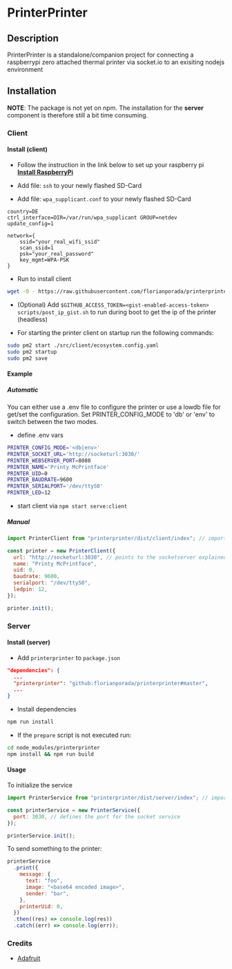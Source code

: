 # PrinterPrinter

## Description

PrinterPrinter is a standalone/companion project for connecting a raspberrypi zero attached thermal printer via socket.io to an exisiting nodejs environment

## Installation

**NOTE**: The package is not yet on npm. The installation for the **server** component is therefore still a bit time consuming.

### Client

#### Install (client)

- Follow the instruction in the link below to set up your raspberry pi\
  **[Install RaspberryPi](https://styxit.com/2017/03/14/headless-raspberry-setup.html)**

- Add file: `ssh` to your newly flashed SD-Card
- Add file: `wpa_supplicant.conf` to your newly flashed SD-Card

```config
country=DE
ctrl_interface=DIR=/var/run/wpa_supplicant GROUP=netdev
update_config=1

network={
    ssid="your_real_wifi_ssid"
    scan_ssid=1
    psk="your_real_password"
    key_mgmt=WPA-PSK
}
```

- Run to install client

```sh
wget -O - https://raw.githubusercontent.com/florianporada/printerprinter/master/scripts/install_client.sh | bash
```

- (Optional) Add `$GITHUB_ACCESS_TOKEN=<gist-enabled-access-token> scripts/post_ip_gist.sh` to run during boot to get the ip of the printer (headless)

- For starting the printer client on startup run the following commands:

```sh
sudo pm2 start ./src/client/ecosystem.config.yaml
sudo pm2 startup
sudo pm2 save
```

#### Example

##### Automatic

You can either use a .env file to configure the printer or use a lowdb file for get/set the configuration.
Set PRINTER_CONFIG_MODE to 'db' or 'env' to switch between the two modes.

- define .env vars

```sh
PRINTER_CONFIG_MODE='<db|env>'
PRINTER_SOCKET_URL='http://socketurl:3030/'
PRINTER_WEBSERVER_PORT=8080
PRINTER_NAME='Printy McPrintface'
PRINTER_UID=0
PRINTER_BAUDRATE=9600
PRINTER_SERIALPORT='/dev/ttyS0'
PRINTER_LED=12
```

- start client via `npm start serve:client`

##### Manual

```javascript
import PrinterClient from "printerprinter/dist/client/index"; // import path will change

const printer = new PrinterClient({
  url: "http://socketurl:3030", // points to the socketserver explained below
  name: "Printy McPrintface",
  uid: 0,
  baudrate: 9600,
  serialport: "/dev/ttyS0",
  ledpin: 12,
});

printer.init();
```

### Server

#### Install (server)

- Add `printerprinter` to `package.json`

```json
"dependencies": {
  ...
  "printerprinter": "github:florianporada/printerprinter#master",
  ...
}
```

- Install dependencies

```sh
npm run install
```

- If the `prepare` script is not executed run:

```sh
cd node_modules/printerprinter
npm install && npm run build
```

#### Usage

To initialize the service

```javascript
import PrinterService from "printerprinter/dist/server/index"; // import path will change

const printerService = new PrinterService({
  port: 3030, // defines the port for the socket service
});

printerService.init();
```

To send something to the printer:

```javascript
printerService
  .print({
    message: {
      text: "foo",
      image: "<base64 encoded image>",
      sender: "bar",
    },
    printerUid: 0,
  })
  .then((res) => console.log(res))
  .catch((err) => console.log(err));
```

### Credits

- [Adafruit](https://github.com/adafruit/Python-Thermal-Printer)
